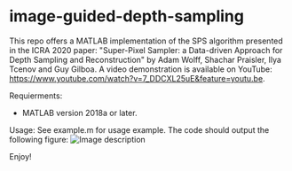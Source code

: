 # image-guided-depth-sampling

This repo offers a MATLAB implementation of the SPS algorithm presented in the ICRA 2020 paper: "Super-Pixel Sampler: a Data-driven Approach for Depth Sampling and Reconstruction" by Adam Wolff, Shachar Praisler, Ilya Tcenov and Guy Gilboa. A video demonstration is available on YouTube: https://www.youtube.com/watch?v=7_DDCXL25uE&feature=youtu.be.

Requierments:
- MATLAB version 2018a or later.

Usage:
See example.m for usage example. The code should output the following figure:
![Image description](link-to-image)

Enjoy!
